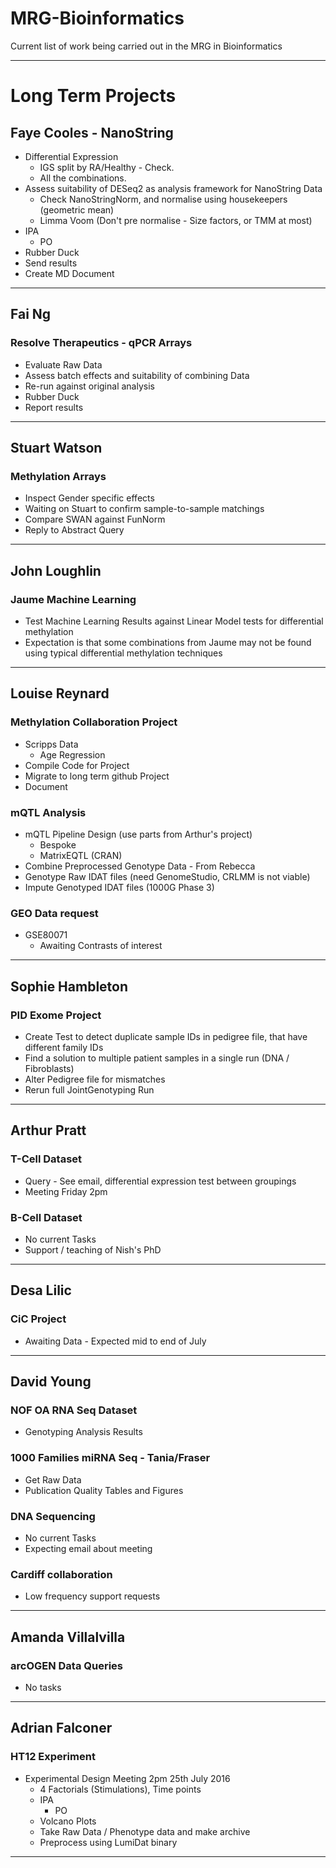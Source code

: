# MRG-Bioinformatics
Current list of work being carried out in the MRG in Bioinformatics

---

# Long Term Projects
## Faye Cooles - NanoString
* Differential Expression
  * IGS split by RA/Healthy - Check.
  * All the combinations.
* Assess suitability of DESeq2 as analysis framework for NanoString Data
  * Check NanoStringNorm, and normalise using housekeepers (geometric mean)
  * Limma Voom (Don't pre normalise - Size factors, or TMM at most)
* IPA
  * PO
* Rubber Duck
* Send results
* Create MD Document

---

## Fai Ng
### Resolve Therapeutics - qPCR Arrays
* Evaluate Raw Data
* Assess batch effects and suitability of combining Data
* Re-run against original analysis
* Rubber Duck
* Report results

---

## Stuart Watson
### Methylation Arrays
* Inspect Gender specific effects
* Waiting on Stuart to confirm sample-to-sample matchings
* Compare SWAN against FunNorm
* Reply to Abstract Query

---

## John Loughlin
### Jaume Machine Learning
* Test Machine Learning Results against Linear Model tests for differential methylation
* Expectation is that some combinations from Jaume may not be found using typical differential methylation techniques

---

## Louise Reynard
### Methylation Collaboration Project
* Scripps Data
  * Age Regression
* Compile Code for Project
* Migrate to long term github Project
* Document

### mQTL Analysis
* mQTL Pipeline Design (use parts from Arthur's project)
  * Bespoke
  * MatrixEQTL (CRAN)
* Combine Preprocessed Genotype Data - From Rebecca
* Genotype Raw IDAT files (need GenomeStudio, CRLMM is not viable)
* Impute Genotyped IDAT files (1000G Phase 3)

### GEO Data request
* GSE80071
  * Awaiting Contrasts of interest

---

## Sophie Hambleton
### PID Exome Project
* Create Test to detect duplicate sample IDs in pedigree file, that have different family IDs
* Find a solution to multiple patient samples in a single run (DNA / Fibroblasts)
* Alter Pedigree file for mismatches
* Rerun full JointGenotyping Run

---

## Arthur Pratt
### T-Cell Dataset
* Query - See email, differential expression test between groupings
* Meeting Friday 2pm


### B-Cell Dataset
* No current Tasks
* Support / teaching of Nish's PhD

---

## Desa Lilic
### CiC Project
* Awaiting Data - Expected mid to end of July

---

## David Young
### NOF OA RNA Seq Dataset
* Genotyping Analysis Results

### 1000 Families miRNA Seq - Tania/Fraser
* Get Raw Data
* Publication Quality Tables and Figures

### DNA Sequencing
* No current Tasks
* Expecting email about meeting

### Cardiff collaboration
* Low frequency support requests

---

## Amanda Villalvilla
### arcOGEN Data Queries
* No tasks

---

## Adrian Falconer
### HT12 Experiment
* Experimental Design Meeting 2pm 25th July 2016
  * 4 Factorials (Stimulations), Time points
  * IPA
    * PO
  * Volcano Plots
  * Take Raw Data / Phenotype data and make archive
  * Preprocess using LumiDat binary

---
